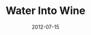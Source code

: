 ---
title: "Water Into Wine"
speaker: "Damian Lay"
date: "2012-07-15"
sermonUrl: "//35.190.93.184/sermons/20120715_sunday_damian_lay_water_into_wine.mp3"
---